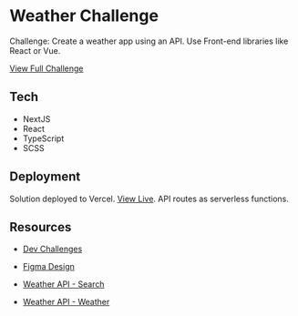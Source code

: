 # Weather Challenge

Challenge: Create a weather app using an API. Use Front-end libraries like React or Vue.

[View Full Challenge](https://devchallenges.io/challenges/mM1UIenRhK808W8qmLWv)

## Tech
* NextJS
* React
* TypeScript
* SCSS

## Deployment

Solution deployed to Vercel. [View Live](https://weather-hazel-app.vercel.app/). API routes as serverless functions.

## Resources
* [Dev Challenges](https://devchallenges.io/)

* [Figma Design](https://www.figma.com/file/5X3Ao3gEqZPqqKctP7riDF/weather-app?node-id=1%3A2)

* [Weather API - Search](https://www.metaweather.com/api/location/search/?query=London)

* [Weather API - Weather](https://www.metaweather.com/api/location/44418/)